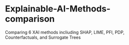 # Explainable-AI-Methods-comparison
Comparing 6 XAI methods incliuding SHAP, LIME, PFI, PDP, Counterfactuals, and Surrogate Trees
